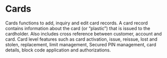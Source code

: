 # Cards

Cards functions to add, inquiry and edit card records. A card record contains information about the card (or “plastic”) that is issued to the cardholder. Also includes cross reference between customer, account and card.  Card level features such as card activation, issue, reissue, lost and stolen, replacement, limit management, Secured PIN management, card details, block code application and authorizations. 
